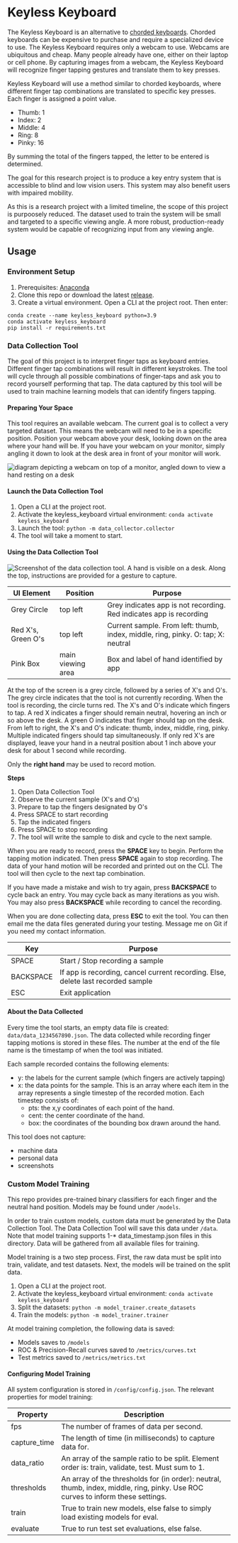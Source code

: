 # Keyless Keyboard
The Keyless Keyboard is an alternative to [chorded keyboards](https://en.wikipedia.org/wiki/Chorded_keyboard). Chorded keyboards can be expensive to purchase and require a specialized device to use. The Keyless Keyboard requires only a webcam to use. Webcams are ubiquitous and cheap. Many people already have one, either on their laptop or cell phone. By capturing images from a webcam, the Keyless Keyboard will recognize finger tapping gestures and translate them to key presses.

Keyless Keyboard will use a method similar to chorded keyboards, where different finger tap combinations are translated to specific key presses. Each finger is assigned a point value.
- Thumb: 1
- Index: 2
- Middle: 4
- Ring: 8
- Pinky: 16

By summing the total of the fingers tapped, the letter to be entered is determined.

The goal for this research project is to produce a key entry system that is accessible to blind and low vision users. This system may also benefit users with impaired mobility.

As this is a research project with a limited timeline, the scope of this project is purpoosely reduced. The dataset used to train the system will be small and targeted to a specific viewing angle. A more robust, production-ready system would be capable of recognizing input from any viewing angle.

## Usage

### Environment Setup

1. Prerequisites: [Anaconda](https://www.anaconda.com/)
2. Clone this repo or download the latest [release](https://github.com/j-confusatron/tap_keyboard/releases).
3. Create a virtual environment. Open a CLI at the project root. Then enter:
  ```
  conda create --name keyless_keyboard python=3.9
  conda activate keyless_keyboard
  pip install -r requirements.txt
  ```

### Data Collection Tool
The goal of this project is to interpret finger taps as keyboard entries. Different finger tap combinations will result in different keystrokes. The tool will cycle through all possible combinations of finger-taps and ask you to record yourself performing that tap. The data captured by this tool will be used to train machine learning models that can identify fingers tapping.

#### Preparing Your Space
This tool requires an available webcam. The current goal is to collect a very targeted dataset. This means the webcam will need to be in a specific position. Position your webcam above your desk, looking down on the area where your hand will be. If you have your webcam on your monitor, simply angling it down to look at the desk area in front of your monitor will work.

![diagram depicting a webcam on top of a monitor, angled down to view a hand resting on a desk](https://raw.githubusercontent.com/j-confusatron/tap_keyboard/main/img/cam_diagram.png "Webcam setup diagram")

#### Launch the Data Collection Tool
1. Open a CLI at the project root.
2. Activate the keyless_keyboard virtual environment: `conda activate keyless_keyboard`
3. Launch the tool: `python -m data_collector.collector`
4. The tool will take a moment to start.

#### Using the Data Collection Tool

![Screenshot of the data collection tool. A hand is visible on a desk. Along the top, instructions are provided for a gesture to capture.](https://raw.githubusercontent.com/j-confusatron/tap_keyboard/main/img/data_collector_sample.png "Data Collection Tool")

| UI Element         | Position          | Purpose                                                                          |
| ------------------ | ----------------- | -------------------------------------------------------------------------------- |
| Grey Circle        | top left          | Grey indicates app is not recording. Red indicates app is recording              |
| Red X's, Green O's | top left          | Current sample. From left: thumb, index, middle, ring, pinky. O: tap; X: neutral |
| Pink Box           | main viewing area | Box and label of hand identified by app                                          |

At the top of the screen is a grey circle, followed by a series of X's and O's. The grey circle indicates that the tool is not currently recording. When the tool is recording, the circle turns red. The X's and O's indicate which fingers to tap. A red X indicates a finger should remain neutral, hovering an inch or so above the desk. A green O indicates that finger should tap on the desk. From left to right, the X's and O's indicate: thumb, index, middle, ring, pinky. Multiple indicated fingers should tap simultaneously. If only red X's are displayed, leave your hand in a neutral position about 1 inch above your desk for about 1 second while recording.

Only the **right hand** may be used to record motion.

**Steps**
1. Open Data Collection Tool
2. Observe the current sample (X's and O's)
3. Prepare to tap the fingers designated by O's
4. Press SPACE to start recording
5. Tap the indicated fingers
6. Press SPACE to stop recording
7. The tool will write the sample to disk and cycle to the next sample.

When you are ready to record, press the **SPACE** key to begin. Perform the tapping motion indicated. Then press **SPACE** again to stop recording. The data of your hand motion will be recorded and printed out on the CLI. The tool will then cycle to the next tap combination.

If you have made a mistake and wish to try again, press **BACKSPACE** to cycle back an entry. You may cycle back as many iterations as you wish. You may also press **BACKSPACE** while recording to cancel the recording.

When you are done collecting data, press **ESC** to exit the tool. You can then email me the data files generated during your testing. Message me on Git if you need my contact information.

| Key       | Purpose                                                                          |
| --------- | -------------------------------------------------------------------------------- |
| SPACE     | Start / Stop recording a sample                                                  |
| BACKSPACE | If app is recording, cancel current recording. Else, delete last recorded sample |
| ESC       | Exit application                                                                 |

#### About the Data Collected
Every time the tool starts, an empty data file is created: `data/data_1234567890.json`. The data collected while recording finger tapping motions is stored in these files. The number at the end of the file name is the timestamp of when the tool was initiated.

Each sample recorded contains the following elements:
- y: the labels for the current sample (which fingers are actively tapping)
- x: the data points for the sample. This is an array where each item in the array represents a single timestep of the recorded motion. Each timestep consists of:
  - pts: the x,y coordinates of each point of the hand.
  - cent: the center coordinate of the hand.
  - box: the coordinates of the bounding box drawn around the hand.

This tool does not capture:
- machine data
- personal data
- screenshots

### Custom Model Training

This repo provides pre-trained binary classifiers for each finger and the neutral hand position. Models may be found under `/models`.

In order to train custom models, custom data must be generated by the Data Collection Tool. The Data Collection Tool will save this data under `/data`. Note that model training supports 1-* data_timestamp.json files in this directory. Data will be gathered from all available files for training.

Model training is a two step process. First, the raw data must be split into train, validate, and test datasets. Next, the models will be trained on the split data.
1. Open a CLI at the project root.
2. Activate the keyless_keyboard virtual environment: `conda activate keyless_keyboard`
3. Split the datasets: `python -m model_trainer.create_datasets`
4. Train the models: `python -m model_trainer.trainer`

At model training completion, the following data is saved:
- Models saves to `/models`
- ROC & Precision-Recall curves saved to `/metrics/curves.txt`
- Test metrics saved to `/metrics/metrics.txt`

#### Configuring Model Training

All system configuration is stored in `/config/config.json`. The relevant properties for model training:

| Property     | Description                                                                                                                     |
| ------------ | ------------------------------------------------------------------------------------------------------------------------------- |
| fps          | The number of frames of data per second.                                                                                        |
| capture_time | The length of time (in milliseconds) to capture data for.                                                                       |
| data_ratio   | An array of the sample ratio to be split. Element order is: train, validate, test. Must sum to 1.                               |
| thresholds   | An array of the thresholds for (in order): neutral, thumb, index, middle, ring, pinky. Use ROC curves to inform these settings. |
| train        | True to train new models, else false to simply load existing models for eval.                                                   |
| evaluate     | True to run test set evaluations, else false.                                                                                   |